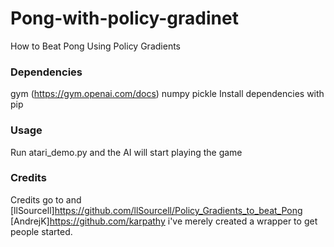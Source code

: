 # Pong-with-policy-gradinet
How to Beat Pong Using Policy Gradients 

### Dependencies

gym (https://gym.openai.com/docs)
numpy
pickle
Install dependencies with pip

### Usage

Run atari_demo.py and the AI will start playing the game

### Credits

Credits go to and [llSourcell]https://github.com/llSourcell/Policy_Gradients_to_beat_Pong [AndrejK]https://github.com/karpathy i've merely created a wrapper to get people started.
